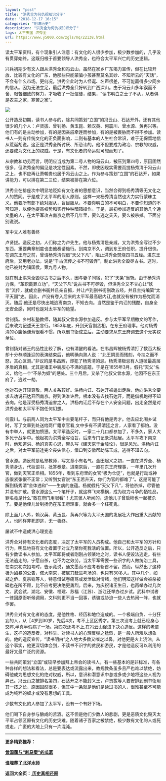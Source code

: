 ```yaml
---
layout: "post"
title: "洪秀全为何仇视知识分子"
date: "2018-12-17 16:15"
categories: "明清历史"
description: "洪秀全为何仇视知识分子"
tags: 太平天国 洪秀全
url: https://www.y5000.com/zgls/mq/22138.html
---
```






读太平军资料，有个现象引人注意：有文化的人很少参加，极少数参加的，几乎没有贯穿始终。这既归根于首要领导人洪秀全，也符合太平军兴亡的历史逻辑。

兴兵初期少有文人跟从洪秀全和冯云山，虽然在家乡广东竭力宣传，但在比较开放、比较有文化的广东，他那些只能蒙骗小孩甚至莫名其妙、不知所云的“天话”，不会有什么市场。更何况，洪秀全此时为人怪诞、名声很差，不可能贏得多少同乡的信从。因为无法立足，最后洪秀全只好转到广西深山。由于冯云山多年锲而不舍、艰苦细致的努力，才吸收了一批信徒，结果，“读书明白之士子不从，从者俱是农夫之家，寒苦之家”。

![](https://img.y5000.com/uploads/allimg/170527/11-1F52GHZ2949.jpg)

公开造反初期，读书人参与的，除共同策划“立国”的冯云山、石达开外，还有其他很少的几个人：卢贤拔、曾钊扬、黄玉昆、赖汉英、何震川、曾水源、黄再兴等。他们有的是主动参加，有的是因亲戚牵连而参加，有的是被裹胁而不得不参加。读书人一则有传统文化的正负面影响，二则有基本的人生社会常识，难于无保留地信从荒诞胡说。这正是洪秀全所讨厌、所忌讳的。他不但要成为政冶、宗教的权威，还要成为文化上的权威。于是，有文化者的命运就可想而知了。

从宗教和功劳而言，明明应当成为第二号人物的冯云山，被压到第四号，原因固然很多，但洪秀全的偏见是决定性因素。不然，即使因现实需要而提杨秀清于冯云山之上，也不应再让萧朝贵也居于冯云山之上。作为参与策划“立国”的石达开，如果讲能力，可以排在第二三位，结果被排在第六位。

洪秀全在排座次中明显地贬抑有文化者的思想意识，当然会得到杨秀清等无文化之人的赞同。于是成了太平军的用人原则。这样一来杨秀清当然也大力实行蒙昧主义。他要所有部下绝对服从，盲目服从，不要你明白的不可明白，不要你知道的不可知道，以便他提高权势和实行种种暗箱操作。于是，最初参加造反的其他几个通文墨的人，在太平军攻占南京之后不几年里，要么逃之夭夭，要么被杀掉。下面分别说说。

军中文人难有善终

卢贤拔。造反之初，人们称之为卢先生。他与杨秀清是亲戚，又为洪秀全写过不少东西，重要典章制度也由他奏请施行。到南京不久，调到东王府任职，提升很快。在调东王府之前，曾请杨秀清假借“天父下凡”，阻止洪秀全焚烧四书五经。进东王府后，又用老办法，说是“千古流传之书不可毁弃”，制止洪秀全毁尽古书。这时，他已被封为镇国侯，第九号人物。

就在制止洪秀全毁尽古书之后不久，因与妻子同宿，犯了“天条”当斩。由于杨秀清力保，“革职戴罪立功”。“天父下凡”说古书不可尽毁，但洪秀全又不甘心让“妖言”流传，就成立删书衙并且亲自抓，并让卢到删书衙删改五经，并且主持编纂“太平天国”史。因此，卢没有卷入后来的太平军最高层内讧,也就没有被作为杨党而消灭。随后.他还是尽快出城逃离南京，不知去向。当然是鉴于内讧的残酷，自身全无安全感，同时也是对太平军的绝望。

曾钊扬。乡村私塾教师，随其叔父曾水源参加造反。参与太平军早期檄文的写作，后来改为记述天王言行。1853年底，升到天官副丞相。在东王府理事。他对杨秀清的心腹侯谦芳很看不惯，所以删书衙成立后，主动要求从东王府调去这个无实权单位。

曾钊扬对诸王的品性比较了解，也有清醒的看法。在韦昌辉被杨秀清打了数百大板却十分恭顺逢迎的表演结束后，他明确向熟人说：“北王阴恶而残刻，今扶之而不怒，其心叵测。”非议的是韦昌辉，却犯了杨秀清的忌。杨秀清极忌有人道破最高层矛盾的真相，尤其是诸王中貌服心不满的底蕴，于是在1855年3月，假托“天父”名义，给他一个“不杀为奴”的惩处。三个月后，又杀了他叔父曾水源，他因不在东王府了，逃过一劫。

他对石达开较尊敬，两人关系较好。洪杨内讧、石达开被逼出走后，他向洪秀全要求去劝说石达开回南京。得到洪准许后，根本没有去找石达开，而是借机跑得不知去向。他是深受杨秀清迫害之人，洪杨内讧后不存在个人安全问题，出走全然是对洪秀全和太平军不抱任何幻想。

何震川。与前两人同为太平军中主要笔杆子，而只有他是秀才。他去应北闱乡试时，写了文章到处送给两广籍京官看,文中多有不满清廷之言，人家看了都怕。没有中举人，就更加愤懑。太平军造反时，一家二十几口都参加了，不多久，家人大多死于战争中。他起初为洪秀全写诏旨，后来专门记录洪起居。太平军攻下南京时，他知道洪、杨的真实心思，带头写《建天京于金陵论》，很是风光。洪杨内讧之后，对太平军前途完全丧失信心，借口到安徽帮助陈玉成，逃得不知去向。

曾水源。造反前是私塾教师，写文章小有名气。金田起义之初，一直在洪秀全、杨秀清身边，代拟诏书，批答奏章。进南京后，一直在东王府理事，一年里几次升官，做到天官正丞相。1855年，看到东府里的女官“极为仓促”，也就是行动或神态很紧张很不正常；又听到女官说“东王若升天，你们为官的都难了”。这是可能了解到杨秀清“金体违和”——生病的底蕴。杨就假托“天父下凡”，将他杀掉，尽管他并没有扩散。曾水源这么一个笔杆子，就这样飞来横祸，成为权力斗争的牺牲品，罪名竟是什么“敢在府门用眼看”！尤其骇人听闻的，连他儿子曾启彬也一起被杀了。要是他侄儿曾钊扬仍在东王府理事，就会多一个枉死鬼。

除上面几人外，赖汉英、黄玉昆、黄再兴等为太平天国的发展壮大作出重大贡献的人，也同样非死即逃，无一善终。

屡试不中造成洪心理变态

洪秀全对待有文化者的态度，决定了太平军的人员构成。他自己和太平军的方针和行为，明显地将有文化者置于对立乃至你死我活的位置。所以，公开造反之后，只有少数读书人参加。太平军即将或者刚刚占领某地之时，读书人便设法逃走。有些无法逃走的，宁愿自杀，也不为之效劳。当太平军需要一些识字的人做统治工具，在南京初次招考时，告示竟说，通文墨而不应考者斩首不留。然而，纵然出了这种极为凶暴的公告，偌大南京，被屠刀赶进考场的，也只有30多人。其中几个，如郑之侨、夏宗铣等人，特意借试卷痛骂或发泄敌对情绪，他们明知这样做会被杀被磔也在所不顾，比不应考更决绝更勇烈。后来，为庆祝诸王生日，也再举办过几次文、武会试，湖北、安徽、福建、苏福（江苏）、浙江还举办过乡试。武科中试者一律回原衙听候调用，文科则更不当一回事，诱骗或胁迫一些人去热闹一阵，也就作罢。

洪秀全对有文化者的态度，是他性格、经历和地位造成的。一个极端自负、十分狂妄的人，从〖4岁到30岁，先后4次，考不上区区秀才。第三次没考上就已经身心交瘁,半真半假病了一场。第四次还考不上,在冯云山促进下决心造反。这样的老童生，这样的造反者，对科举、对读书人的心理反弹之猛烈，是一般人所难以想象的。他的造反宣传，“读书明白”之人绝大多数又嗤之以鼻，对他更是火上浇油。从这个事实，他更深切体会到，不读书不识字的贫民和游民，才是他造反可以利用的最好又最广泛的资源。

一些共同策划“立国”或较早参加拜上帝会的读书人，有一些基本的是非标准，有各种各样的想法和看法，总是要表达或流露出来，教规教条虽多且严也难以禁绝，妨碍他成为思想文化的绝对权威，所以，意识和潜意识中总或多或少地将这些人视为异己。冯云山之被排名第四，石达开之不能封义王，卢贤拔等人要安排到删书衙用其一技之长，原因固然很多，但其中一条就是他们是读过书的人，很难甚至不可能成为纯粹的奴才或没有思想的工具。

少数有文化的人参加了太平军，没有一个有好下场。

他们喝下自身参与酿成的苦酒。这不但是他们少数人的悲剧，更是恶质文化毁灭太平军占领区原有文化的历史灾难。随着诸子百家之被禁绝，极少数有文化的人或死或走，广袤的大地上只有一片混沌。

* * *

**更多精彩推荐：**

**[曾国藩与“刺马案”的瓜葛](https://www.y5000.com/zgls/mq/22139.html)**

**[谁埋葬了北洋水师](https://www.y5000.com/zgls/mq/22271.html)**

**返回大全页：[ 历史真相还原](https://www.y5000.com/zgls/22286.html)**
